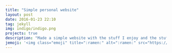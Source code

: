 ```yaml
---
title: "Simple personal website"
layout: post
date: 2016-01-23 22:10
tag: jekyll
img: indigo/indigo.png
projects: true
description: "Made a simple website with the stuff I enjoy and the stuff I've worked on."
jemoji: '<img class="emoji" title=":ramen:" alt=":ramen:" src="https://assets.github.com/images/icons/emoji/unicode/1f35c.png" height="20" width="20" align="absmiddle">'
---
```

<!--
![Screenshot](https://raw.githubusercontent.com/sergiokopplin/indigo/gh-pages/screen-shot.png)

Example of project - Indigo Minimalist Jekyll Template - [Demo](http://sergiokopplin.github.io/indigo/). This is a simple and minimalist template for Jekyll for those who likes to eat noodles.

---

---

[Check it out](http://sergiokopplin.github.io/indigo/)
If you need some help, just [tell me](http://github.com/sergiokopplin/indigo/issues).
-->